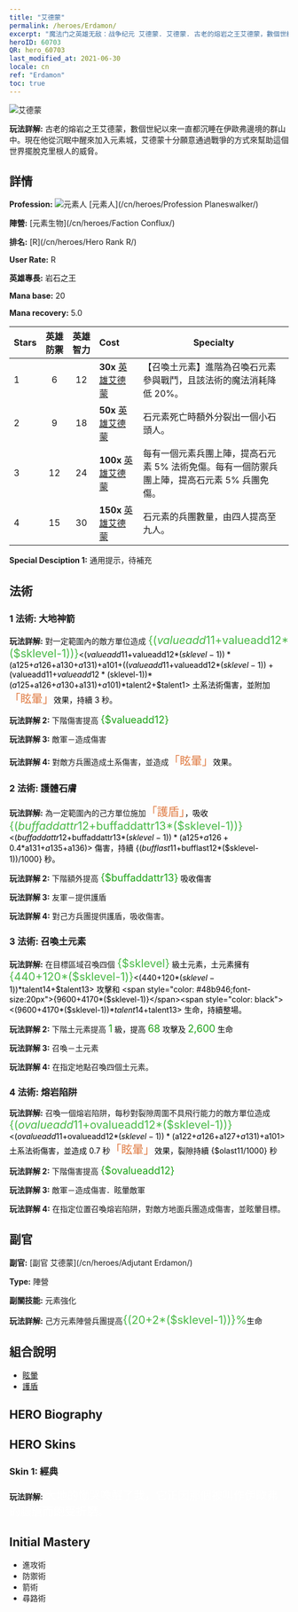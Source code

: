 ```yaml
---
title: "艾德蒙"
permalink: /heroes/Erdamon/
excerpt: "魔法门之英雄无敌：战争纪元 艾德蒙. 艾德蒙. 古老的熔岩之王艾德蒙，數個世紀以來一直都沉睡在伊歐弗邊境的群山中。現在他從沉眠中醒來加入元素城，艾德蒙十分願意通過戰爭的方式來幫助這個世界擺脫克里根人的威脅。"
heroID: 60703
QR: hero_60703
last_modified_at: 2021-06-30
locale: cn
ref: "Erdamon"
toc: true
---
```

  ![艾德蒙](/images/h/h_Erdamon.jpg)

 **玩法詳解:** 古老的熔岩之王艾德蒙，數個世紀以來一直都沉睡在伊歐弗邊境的群山中。現在他從沉眠中醒來加入元素城，艾德蒙十分願意通過戰爭的方式來幫助這個世界擺脫克里根人的威脅。
## 詳情
 **Profession:** ![元素人](/images/h/h_prof_13.png)  [元素人](/cn/heroes/Profession Planeswalker/)

 **陣營:** [元素生物](/cn/heroes/Faction Conflux/)

 **排名:** [R](/cn/heroes/Hero Rank R/)

 **User Rate:** R

 **英雄專長:** 岩石之王

 **Mana base:** 20

 **Mana recovery:** 5.0


  | Stars | 英雄防禦 | 英雄智力 | Cost |     Specialty     |
  |---------|:---------------:|:---------------:|:--|--------------------|
  |    1    | 6 | 12 | **30x** [英雄艾德蒙](/cn/Items/her_380/) | 【召喚土元素】進階為召喚石元素參與戰鬥，且該法術的魔法消耗降低 20%。 |
  |    2    | 9 | 18 | **50x** [英雄艾德蒙](/cn/Items/her_380/) | 石元素死亡時額外分裂出一個小石頭人。 |
  |    3    | 12 | 24 | **100x** [英雄艾德蒙](/cn/Items/her_380/) | 每有一個元素兵團上陣，提高石元素 5% 法術免傷。每有一個防禦兵團上陣，提高石元素 5% 兵團免傷。 |
  |    4    | 15 | 30 | **150x** [英雄艾德蒙](/cn/Items/her_380/) | 石元素的兵團數量，由四人提高至九人。 |

 **Special Desciption 1:** 通用提示，待補充

## 法術
### 1 法術: 大地神箭
 **玩法詳解:** 對一定範圍內的敵方單位造成 <span style="color: #48b946;font-size:20px">{($valueadd11+$valueadd12*($sklevel-1))}</span><span style="color: black"><($valueadd11+$valueadd12*($sklevel-1))*($a125+$a126+$a130+$a131)+$a101+(($valueadd11+$valueadd12*($sklevel-1))+($valueadd11+$valueadd12*($sklevel-1))*($a125+$a126+$a130+$a131)+$a101)*$talent2+$talent1> 土系法術傷害，並附加<span style="color: #e07c44;font-size:20px">「眩暈」</span><span style="color: black">效果，持續 3 秒。

 **玩法詳解 2:** 下階傷害提高 <span style="color: #1ca216;font-size:18px">{$valueadd12}</span><span style="color: black">

 **玩法詳解 3:** 敵軍－造成傷害

 **玩法詳解 4:** 對敵方兵團造成土系傷害，並造成<span style="color: #e07c44;font-size:20px">「眩暈」</span><span style="color: black">效果。

### 2 法術: 護體石膚
 **玩法詳解:** 為一定範圍內的己方單位施加<span style="color: #e07c44;font-size:20px">「護盾」</span><span style="color: black">，吸收 <span style="color: #48b946;font-size:20px">{($buffaddattr12+$buffaddattr13*($sklevel-1))}</span><span style="color: black"><($buffaddattr12+$buffaddattr13*($sklevel-1))*($a125+$a126+0.4*$a131+$a135+$a136)> 傷害，持續 {($bufflast11+$bufflast12*($sklevel-1))/1000} 秒。

 **玩法詳解 2:** 下階額外提高 <span style="color: #1ca216;font-size:18px">{$buffaddattr13}</span><span style="color: black"> 吸收傷害

 **玩法詳解 3:** 友軍－提供護盾

 **玩法詳解 4:** 對己方兵團提供護盾，吸收傷害。

### 3 法術: 召喚土元素
 **玩法詳解:** 在目標區域召喚四個 <span style="color: #48b946;font-size:20px">{$sklevel}</span><span style="color: black"> 級土元素，土元素擁有 <span style="color: #48b946;font-size:20px">{440+120*($sklevel-1)}</span><span style="color: black"><(440+120*($sklevel-1))*$talent14+$talent13> 攻擊和 <span style="color: #48b946;font-size:20px">{9600+4170*($sklevel-1)}</span><span style="color: black"><(9600+4170*($sklevel-1))*$talent14+$talent13> 生命，持續整場。

 **玩法詳解 2:** 下階土元素提高 <span style="color: #1ca216;font-size:18px">1</span><span style="color: black"> 級，提高 <span style="color: #1ca216;font-size:18px">68</span><span style="color: black"> 攻擊及 <span style="color: #1ca216;font-size:18px">2,600</span><span style="color: black"> 生命

 **玩法詳解 3:** 召喚－土元素

 **玩法詳解 4:** 在指定地點召喚四個土元素。

### 4 法術: 熔岩陷阱
 **玩法詳解:** 召喚一個熔岩陷阱，每秒對裂隙周圍不具飛行能力的敵方單位造成 <span style="color: #48b946;font-size:20px">{($ovalueadd11+$ovalueadd12*($sklevel-1))}</span><span style="color: black"><($ovalueadd11+$ovalueadd12*($sklevel-1))*($a122+$a126+$a127+$a131)+$a101> 土系法術傷害，並造成 0.7 秒<span style="color: #e07c44;font-size:20px">「眩暈」</span><span style="color: black">效果，裂隙持續 {$olast11/1000} 秒

 **玩法詳解 2:** 下階傷害提高 <span style="color: #1ca216;font-size:18px">{$ovalueadd12}</span><span style="color: black">

 **玩法詳解 3:** 敵軍－造成傷害．眩暈敵軍

 **玩法詳解 4:** 在指定位置召喚熔岩陷阱，對敵方地面兵團造成傷害，並眩暈目標。


## 副官

 **副官:**  [副官 艾德蒙](/cn/heroes/Adjutant Erdamon/) 

 **Type:**  陣營 

 **副關技能:**  元素強化 

 **玩法詳解:** 己方元素陣營兵團提高<span style="color: #48b946;font-size:20px">{(20+2*($sklevel-1))}%</span><span style="color: black">生命

## 組合說明

* [眩暈](/cn/combination/眩暈/) 
* [護盾](/cn/combination/護盾/) 

## HERO Biography

## HERO Skins
### Skin 1: **經典**

 **玩法詳解:** <span style="color: #ffffff;font-size:20px">大地的慟哭喚醒了我，它正因那個被叫作伊歐弗的膿瘡而飽受折磨。</span>



## Initial Mastery
   - 進攻術
   - 防禦術
   - 箭術
   - 尋路術
